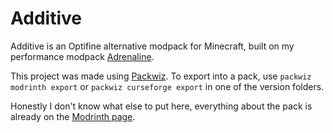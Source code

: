 # Additive
Additive is an Optifine alternative modpack for Minecraft, built on my performance modpack [Adrenaline](https://github.com/intergrav/Adrenaline).

This project was made using [Packwiz](https://github.com/packwiz/packwiz). To export into a pack, use `packwiz modrinth export` or `packwiz curseforge export` in one of the version folders.

Honestly I don't know what else to put here, everything about the pack is already on the [Modrinth page](https://modrinth.com/modpack/additive).
